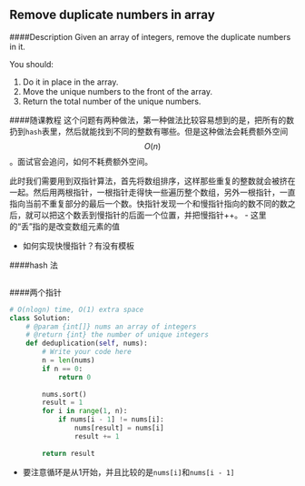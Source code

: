## Remove duplicate numbers in array
####Description
Given an array of integers, remove the duplicate numbers in it.

You should:

1. Do it in place in the array.
2. Move the unique numbers to the front of the array.
3. Return the total number of the unique numbers.


####随课教程
这个问题有两种做法，第一种做法比较容易想到的是，把所有的数扔到``hash``表里，然后就能找到不同的整数有哪些。但是这种做法会耗费额外空间$$O(n)$$。面试官会追问，如何不耗费额外空间。

此时我们需要用到双指针算法，首先将数组排序，这样那些重复的整数就会被挤在一起。然后用两根指针，一根指针走得快一些遍历整个数组，另外一根指针，一直指向当前不重复部分的最后一个数。快指针发现一个和慢指针指向的数不同的数之后，就可以把这个数丢到慢指针的后面一个位置，并把慢指针++。
    - 这里的“丢”指的是改变数组元素的值

- 如何实现快慢指针？有没有模板

####hash 法

```py

```




####两个指针



```py
# O(nlogn) time, O(1) extra space
class Solution:
    # @param {int[]} nums an array of integers
    # @return {int} the number of unique integers
    def deduplication(self, nums):
        # Write your code here
        n = len(nums)
        if n == 0:
            return 0
            
        nums.sort()
        result = 1
        for i in range(1, n):
            if nums[i - 1] != nums[i]:
                nums[result] = nums[i]
                result += 1
                
        return result
```

-  要注意循环是从1开始，并且比较的是``nums[i]``和``nums[i - 1]``
